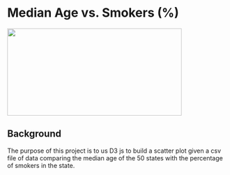 # Median Age vs. Smokers (%)

<img src = "https://media.gallup.com/poll/graphs/080724Smoking2_hdka90jd.gif" height = 200 width = 400 > 

## Background 

The purpose of this project is to us D3 js to build a scatter plot given a csv file of data comparing the median age of the 50 states with the percentage of smokers in the state. 






